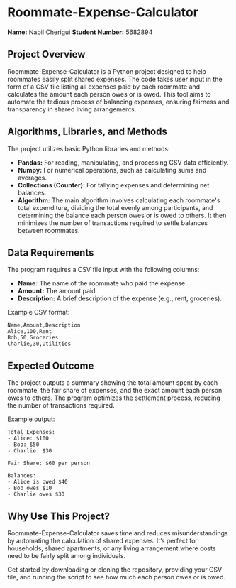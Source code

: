 # Roommate-Expense-Calculator
**Name:** Nabil Cherigui
**Student Number:** 5682894

## Project Overview
Roommate-Expense-Calculator is a Python project designed to help roommates easily split shared expenses. The code takes user input in the form of a CSV file listing all expenses paid by each roommate and calculates the amount each person owes or is owed. This tool aims to automate the tedious process of balancing expenses, ensuring fairness and transparency in shared living arrangements.

## Algorithms, Libraries, and Methods
The project utilizes basic Python libraries and methods:
- **Pandas:** For reading, manipulating, and processing CSV data efficiently.
- **Numpy:** For numerical operations, such as calculating sums and averages.
- **Collections (Counter):** For tallying expenses and determining net balances.
- **Algorithm:** The main algorithm involves calculating each roommate's total expenditure, dividing the total evenly among participants, and determining the balance each person owes or is owed to others. It then minimizes the number of transactions required to settle balances between roommates.

## Data Requirements
The program requires a CSV file input with the following columns:
- **Name:** The name of the roommate who paid the expense.
- **Amount:** The amount paid.
- **Description:** A brief description of the expense (e.g., rent, groceries).

Example CSV format:
```csv
Name,Amount,Description
Alice,100,Rent
Bob,50,Groceries
Charlie,30,Utilities
```

## Expected Outcome
The project outputs a summary showing the total amount spent by each roommate, the fair share of expenses, and the exact amount each person owes to others. The program optimizes the settlement process, reducing the number of transactions required.

Example output:
```
Total Expenses:
- Alice: $100
- Bob: $50
- Charlie: $30

Fair Share: $60 per person

Balances:
- Alice is owed $40
- Bob owes $10
- Charlie owes $30
```

## Why Use This Project?
Roommate-Expense-Calculator saves time and reduces misunderstandings by automating the calculation of shared expenses. It’s perfect for households, shared apartments, or any living arrangement where costs need to be fairly split among individuals.

Get started by downloading or cloning the repository, providing your CSV file, and running the script to see how much each person owes or is owed.
